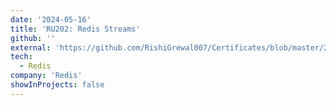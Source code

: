```yaml
---
date: '2024-05-16'
title: 'RU202: Redis Streams'
github: ''
external: 'https://github.com/RishiGrewal007/Certificates/blob/master/2024_05_16_Redis_RU202_Redis_Streams.pdf'
tech:
  - Redis
company: 'Redis'
showInProjects: false
---
```



